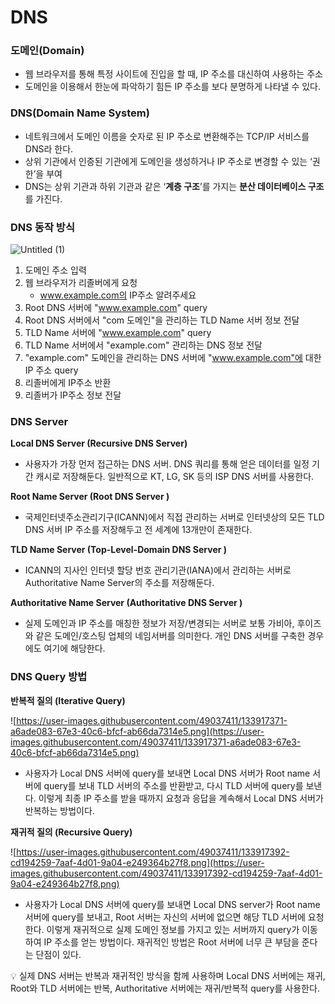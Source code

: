 # DNS

### 도메인(Domain)

- 웹 브라우저를 통해 특정 사이트에 진입을 할 때, IP 주소를 대신하여 사용하는 주소
- 도메인을 이용해서 한눈에 파악하기 힘든 IP 주소를 보다 분명하게 나타낼 수 있다.

### ****DNS(Domain Name System)****

- 네트워크에서 도메인 이름을 숫자로 된 IP 주소로 변환해주는 TCP/IP 서비스를 DNS라 한다.
- 상위 기관에서 인증된 기관에게 도메인을 생성하거나 IP 주소로 변경할 수 있는 ‘권한’을 부여
- DNS는 상위 기관과 하위 기관과 같은 ‘**계층 구조**’를 가지는 **분산 데이터베이스 구조**를 가진다.

### DNS 동작 방식

![Untitled (1)](https://user-images.githubusercontent.com/90780701/169696075-56eeb1ef-d050-43a7-a9eb-8fa690c95acc.png)

1. 도메인 주소 입력
2. 웹 브라우저가 리졸버에게 요청
    - www.example.com의 IP주소 알려주세요
3. Root DNS 서버에 "www.example.com" query
4. Root DNS 서버에서 "com 도메인"을 관리하는 TLD Name 서버 정보 전달
5. TLD Name 서버에 "www.example.com" query
6. TLD Name 서버에서 "example.com" 관리하는 DNS 정보 전달
7. "example.com" 도메인을 관리하는 DNS 서버에 "www.example.com"에 대한 IP 주소 query
8. 리졸버에게 IP주소 반환
9. 리졸버가 IP주소 정보 전달

### ****DNS Server****

**Local DNS Server (Recursive DNS Server)**

- 사용자가 가장 먼저 접근하는 DNS 서버. DNS 쿼리를 통해 얻은 데이터를 일정 기간 캐시로 저장해둔다. 일반적으로 KT, LG, SK 등의 ISP DNS 서버를 사용한다.

**Root Name Server (Root DNS Server )**

- 국제인터넷주소관리기구(ICANN)에서 직접 관리하는 서버로 인터넷상의 모든 TLD DNS 서버 IP 주소를 저장해두고 전 세계에 13개만이 존재한다.

**TLD Name Server (Top-Level-Domain DNS Server )**

- ICANN의 지사인 인터넷 할당 번호 관리기관(IANA)에서 관리하는 서버로 Authoritative Name Server의 주소를 저장해둔다.

**Authoritative Name Server (Authoritative DNS Server )**

- 실제 도메인과 IP 주소를 매칭한 정보가 저장/변경되는 서버로 보통 가비아, 후이즈와 같은 도메인/호스팅 업체의 네임서버를 의미한다. 개인 DNS 서버를 구축한 경우에도 여기에 해당한다.

### DNS Query 방법

**반복적 질의 (Iterative Query)**

![https://user-images.githubusercontent.com/49037411/133917371-a6ade083-67e3-40c6-bfcf-ab66da7314e5.png](https://user-images.githubusercontent.com/49037411/133917371-a6ade083-67e3-40c6-bfcf-ab66da7314e5.png)

- 사용자가 Local DNS 서버에 query를 보내면 Local DNS 서버가 Root name 서버에 query를 보내 TLD 서버의 주소를 반환받고, 다시 TLD 서버에 query를 보낸다. 이렇게 최종 IP 주소를 받을 때까지 요청과 응답을 계속해서 Local DNS 서버가 반복하는 방법이다.

**재귀적 질의 (Recursive Query)**

![https://user-images.githubusercontent.com/49037411/133917392-cd194259-7aaf-4d01-9a04-e249364b27f8.png](https://user-images.githubusercontent.com/49037411/133917392-cd194259-7aaf-4d01-9a04-e249364b27f8.png)

- 사용자가 Local DNS 서버에 query를 보내면 Local DNS server가 Root name 서버에 query를 보내고, Root 서버는 자신의 서버에 없으면 해당 TLD 서버에 요청한다. 이렇게 재귀적으로 실제 도메인 정보를 가지고 있는 서버까지 query가 이동하여 IP 주소를 얻는 방법이다. 재귀적인 방법은 Root 서버에 너무 큰 부담을 준다는 단점이 있다.

<aside>
💡 실제 DNS 서버는 반복과 재귀적인 방식을 함께 사용하며 Local DNS 서버에는 재귀, Root와 TLD 서버에는 반복, Authoritative 서버에는 재귀/반복적 query를 사용한다.

</aside>
